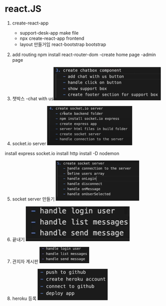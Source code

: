 # react.JS

1. create-react-app

   - support-desk-app make file
   - npx create-react-app frontend
   - layout 만들거임 react-bootstrap bootstrap

2. add routing npm install react-router-dom
   -create home page
   -admin page
3. 챗박스
   -chat with us![alt text](image.png)
4. socket.io server
   ![alt text](image-1.png)

install express socket.io
install http
install -D nodemon

5. socket server 만들기
   ![alt text](image-2.png)

6. 끝내기
   ![alt text](image-3.png)

7. 관지자 계시판
   ![alt text](image-4.png)
8. heroku 등록
   ![alt text](image-5.png)
